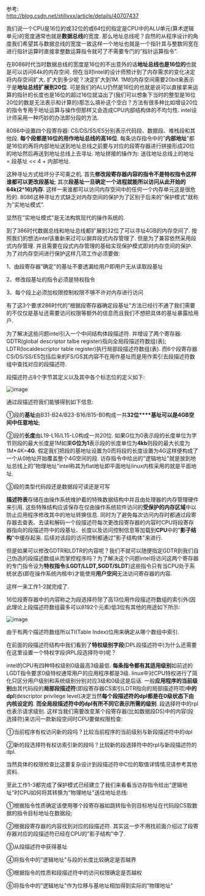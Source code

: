 参考:   
http://blog.csdn.net/stillvxx/article/details/40707437

我们说一个CPU是16位的或32位的或64位的指定是CPU中的ALU单元(算术逻辑单元)的宽度通常也就是**数据总线**的宽度. 那么地址总线呢？自然的从程序设计的角度我们希望其与数据总线的宽度一致这样一个地址也就是一个指针其与整数同宽在进行指针运算时直接拿整数运算指令就可了不需要专门的”指针运算指令". 

在8086时代当时数据总线的宽度是16位的不出意外的话**地址总线也是16位的**也就是可以访问64k的内存空间. 但在当时intel的设计师预计到了内存需求的变化决定将内存空间扩大. 扩大到多少呢？决定扩大到1M. 1M的内存空间需要20bit来表示于是**地址总线扩展到20位**. 可是我们的ALU仍然是16位的也就是说可以直接拿来运算的指针的长度也是16位的超过16位就溢出了(我们可以想象下当时的整型是16位20位的数是无法表示和计算的)那怎么填补这个空白？方法有很多种比如增设20位的指令专用于地址运算与操作但那样又会造成CPU内部结构体的不均匀性. intel设计师采用一种巧妙的办法即分段的方法. 

8086中设置四个段寄存器: CS/DS/SS/ES分别表示代码段、数据段、堆栈段和其他段. **每个段都是16位的用作地址总线的高16位**. 每条访存指令中的”**内部地址**"都是16位的再将内部地址送到地址总线之前要与对应的段寄存器进行拼接形成20位的地址然后再送到地址总线上去寻址. 地址拼接的操作为: 送往地址总线上的地址 = 段基址 << 4 + 内部地址. 

这种寻址方式给坏分子可乘之机. 首先**修改段寄存器内容的指令不是特权指令这样谁都可以更改段基址**; 其次**段基址一旦确定一个进程就能所以访问从此开始的64k(2^16)内存**. 这样一来谁都可以访问内存空间中的任何一个内存单元这是很危险的. 8086这种寻址方式缺乏对内存空间的保护为了区别于后来的”保护模式"就称为”实地址模式". 

显然在”实地址模式"是无法构筑现代的操作系统的. 

到了386时代数据总线和地址总线都扩展到32位了可以寻址4GB的内存空间了. 按照我们的想法intel该重新来过可以摒弃段式内存管理了. 但是为了兼容依然采用段式内存管理. 并且需要在段式内存管理的基础实现保护模式即对内存空间的保护. 为了对内存空间进行保护这样几项工作必须要做: 

1、由段寄存器”确定"的基址不要透漏给用户即用户无从读取段基址

2、修改段基址的指令必须是特权指令

3、每个段上必须加权限控制权限不够不许对内存进行访问

有了这3个要求286时代的”根据段寄存器确定段基址"方法已经行不通了我们需要的不仅仅是基址还需要访问权限等额外的信息而且我们不想把具体的基址暴露给用户. 

为了解决这些问题intel引入一个中间结构体段描述符. 并增设了两个寄存器: GDTR(global descriptor talbe register)指向全局段描述符数组(表); LDTR(localdescriptor table register)执行局部段描述符数组(表). 而6个段寄存器CS/DS/SS/ES包括后来的FS/GS其内容不在用作基址而是用作索引去段描述符数组中查找对应的段描述符. 

段描述符占8个字节其定义以及其中各个标志位的定义如下: 

![image](images/segment_descriptor.jpg)

通过段描述符我们能够得到如下信息: 

①段的**基址**由B31-B24/B23-B16/B15-B0构成一共**32位****基址可以是4GB空间中任意地址**; 

②段的**长度**由L19-L16/L15-L0构成一共20位. 如果G位为0表示段的长度单位为字节则段的最大长度是1M如果**G位为1**表示段的长度单位为**4kb**则段的最大长度为1M*4K=**4G**. 假定我们把段的基地址设置为0而将段的长度设置为4G这样便构成了一个从0地址开始覆盖整个4G空间的段. 访存指令中给出的”逻辑地址"就是放到地址总线上的”物理地址"intel称其为flat地址即平面地址linux内核采用的就是平面地址. 

③段的类型代码段还是数据段可读还是可写

**描述符表**存储在由操作系统维护着的特殊数据结构中并且由处理器的内存管理硬件来引用. 这些特殊结构应该保存在仅由操作系统软件访问的**受保护的内存区域**中以防止应用程序修改其中的地址转换信息. 同时为了避免每次访问内存时都通过段寄存器去查表、去读和解码一个段描述符每次更改段寄存器的内容时CPU将段寄存器指向的段描述符中的段基址、长度以及访问控制信息等加载到**CPU**中的”**影子结构**"中缓存起来. 后续对该段的访问控制都通过”影子结构体"来进行. 

但是如果可以修改GDTR和LDTR的内容呢？我们不就可以随便指定GDTR到我们自己伪造的段描述数组从而掌控程序吗？为了解决这个问题intel将访问这两个寄存器的专门指令设为**特权指令**(**LGDT/LLDT,SGDT/SLDT**)这些指令只有当CPU处于系统状态(即在操作系统内核中)才能使用**用户空间**无法访问寄存器的内容. 

这样一来工作1-2就完成了. 

16位段寄存器中的内容称之为段选择符除了高13位用作段描述符数组的索引外(因此理论上段描述符数组最多可以8192个元素)低3位有其他的用途如下所示: 

![image](images/segment_selector.jpg)

由于有两个描述符数组所以TI(Table Index)位用来确定从哪个数组中索引. 

在前面的段描述符结构中我们看到了**特权级别字段**(DPL段描述符中)为什么还需要在这里设置一个特权字段(RPL段选择符中)呢？

intel的CPU有四种特权级别0级最高3级最低. **每条指令都有其适用级别**如前述的LGDT指令要求0级特权通常用户的应用程序都是3级. linux中对CPU特权进行了简化只区分用户级别和系统级别分别对应3级和0级这是后话. 一般**应用程序的当前级别**由其代码段的**局部段描述符**(即段寄存器CS索引LDTR指向的局部描述符项)**中的dpl**(descriptor privilege level)决定当然**每个段描述符的dpl都是在0级状态下由内核设定的**. **而全局段描述符中的dpl有所不同它表示所需的级别**. 段选择符中的rpl也表示请求级别. 这样当我们需要改变某个段寄存器(比如数据段DS)中的内容(段选择符)来访问一款新段空间时CPU要做权限检查: 

①当前程序有权访问新的段吗？比较当前程序的当前级别与新段描述符中的dpl

②新的段选择符有权访索引新的段吗？比较新的段选择符中的rpl与新段描述符的dpl. 

当然具体的权限检查比这要复杂设计到段描述符中C位的取值详情情况请参考其他资料. 

至此工作1-3都完成了保护模式已经建立了我们来看看当访存指令给出”逻辑地址"时CPU如何将其转换为”物理地址"送往地址总线: 

①根据指令性质确定该使用哪个段寄存器如跳转指令则目标地址在代码段CS取数据的指令目标地址在数据段; 

②根据段寄存器的内容找到对应的段描述符. 其实这一步不用找前面介绍过了段寄存器对应的段描述符已经在CPU的”影子结构"中了. 

③从段描述符中获得基址

④将指令中的”逻辑地址"与段的长度比较确定是否越界

⑤根据指令的性质和段描述符中的访问权限确定是否越权

⑥将指令中的”逻辑地址"作为位移与基地址相加得到实际的”物理地址"